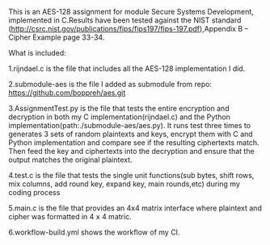 This is an AES-128 assignment for module Secure Systems Development, implemented in C.Results have been tested against the NIST standard (http://csrc.nist.gov/publications/fips/fips197/fips-197.pdf),Appendix B – Cipher Example page 33-34. 

What is included:

1.rijndael.c is the file that includes all the AES-128 implementation I did.

2.submodule-aes is the file I added as submodule from repo: https://github.com/boppreh/aes.git

3.AssignmentTest.py is the file that tests the entire encryption and decryption in both my C implementation(rijndael.c) and the Python implementation(path:./submodule-aes/aes.py).
It runs test three times to generates 3 sets of random plaintexts and keys, encrypt them with C and Python implementation and compare see if the resulting ciphertexts match.
Then feed the key and ciphertexts into the decryption and ensure that the output matches the
original plaintext. 

4.test.c is the file that tests the single unit functions(sub bytes, shift rows, mix columns, add round key, expand key, main rounds,etc) during my coding process

5.main.c is the file that provides an 4x4 matrix interface where plaintext and cipher was formatted in 4 x 4 matric.

6.workflow-build.yml shows the workflow of my CI. 
